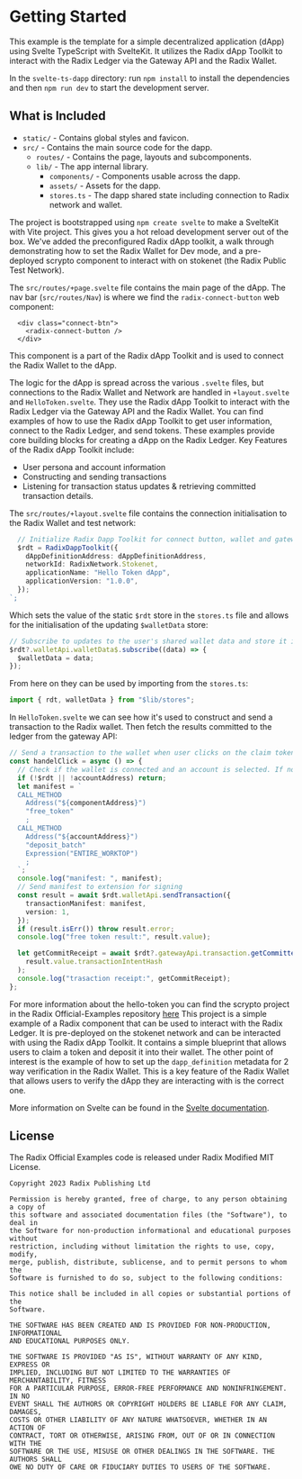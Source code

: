 # Getting Started

This example is the template for a simple decentralized application (dApp) using
Svelte TypeScript with SvelteKit. It utilizes the Radix dApp Toolkit to interact
with the Radix Ledger via the Gateway API and the Radix Wallet.

In the `svelte-ts-dapp` directory: run `npm install` to install the dependencies
and then `npm run dev` to start the development server.

## What is Included

- `static/` - Contains global styles and favicon.
- `src/` - Contains the main source code for the dapp.
  - `routes/` - Contains the page, layouts and subcomponents.
  - `lib/` - The app internal library.
    - `components/` - Components usable across the dapp.
    - `assets/` - Assets for the dapp.
    - `stores.ts` - The dapp shared state including connection to Radix network
      and wallet.

The project is bootstrapped using `npm create svelte` to make a SvelteKit with
Vite project. This gives you a hot reload development server out of the box.
We've added the preconfigured Radix dApp toolkit, a walk through demonstrating
how to set the Radix Wallet for Dev mode, and a pre-deployed scrypto component
to interact with on stokenet (the Radix Public Test Network).

The `src/routes/+page.svelte` file contains the main page of the dApp. The nav
bar (`src/routes/Nav`) is where we find the `radix-connect-button` web
component:

```svelte
  <div class="connect-btn">
    <radix-connect-button />
  </div>
```

This component is a part of the Radix dApp Toolkit and is used to connect the
Radix Wallet to the dApp.

The logic for the dApp is spread across the various `.svelte` files, but
connections to the Radix Wallet and Network are handled in `+layout.svelte` and
`HelloToken.svelte`. They use the Radix dApp Toolkit to interact with the Radix
Ledger via the Gateway API and the Radix Wallet. You can find examples of how to
use the Radix dApp Toolkit to get user information, connect to the Radix Ledger,
and send tokens. These examples provide core building blocks for creating a dApp
on the Radix Ledger. Key Features of the Radix dApp Toolkit include:

- User persona and account information
- Constructing and sending transactions
- Listening for transaction status updates & retrieving committed transaction
  details.

The `src/routes/+layout.svelte` file contains the connection initialisation to
the Radix Wallet and test network:

```typescript
  // Initialize Radix Dapp Toolkit for connect button, wallet and gateway api usage
  $rdt = RadixDappToolkit({
    dAppDefinitionAddress: dAppDefinitionAddress,
    networkId: RadixNetwork.Stokenet,
    applicationName: "Hello Token dApp",
    applicationVersion: "1.0.0",
  });
`;
```

Which sets the value of the static `$rdt` store in the `stores.ts` file and
allows for the initialisation of the updating `$walletData` store:

```typescript
// Subscribe to updates to the user's shared wallet data and store it in the walletData store
$rdt?.walletApi.walletData$.subscribe((data) => {
  $walletData = data;
});
```

From here on they can be used by importing from the `stores.ts`:

```typescript
import { rdt, walletData } from "$lib/stores";
```

In `HelloToken.svelte` we can see how it's used to construct and send a
transaction to the Radix wallet. Then fetch the results committed to the ledger
from the gateway API:

```typescript
// Send a transaction to the wallet when user clicks on the claim token button
const handelClick = async () => {
  // Check if the wallet is connected and an account is selected. If not, do nothing
  if (!$rdt || !accountAddress) return;
  let manifest = `
  CALL_METHOD
    Address("${componentAddress}")
    "free_token"
    ;
  CALL_METHOD
    Address("${accountAddress}")
    "deposit_batch"
    Expression("ENTIRE_WORKTOP")
    ;
  `;
  console.log("manifest: ", manifest);
  // Send manifest to extension for signing
  const result = await $rdt.walletApi.sendTransaction({
    transactionManifest: manifest,
    version: 1,
  });
  if (result.isErr()) throw result.error;
  console.log("free token result:", result.value);

  let getCommitReceipt = await $rdt?.gatewayApi.transaction.getCommittedDetails(
    result.value.transactionIntentHash
  );
  console.log("trasaction receipt:", getCommitReceipt);
};
```

For more information about the hello-token you can find the scrypto project in
the Radix Official-Examples repository
[here](https://github.com/radixdlt/official-examples/tree/main/getting-started/hello-token)
This project is a simple example of a Radix component that can be used to
interact with the Radix Ledger. It is pre-deployed on the stokenet network and
can be interacted with using the Radix dApp Toolkit. It contains a simple
blueprint that allows users to claim a token and deposit it into their wallet.
The other point of interest is the example of how to set up the
`dapp_definition` metadata for 2 way verification in the Radix Wallet. This is a
key feature of the Radix Wallet that allows users to verify the dApp they are
interacting with is the correct one.

More information on Svelte can be found in the
[Svelte documentation](https://svelte.dev/docs).

## License

The Radix Official Examples code is released under Radix Modified MIT License.

    Copyright 2023 Radix Publishing Ltd

    Permission is hereby granted, free of charge, to any person obtaining a copy of
    this software and associated documentation files (the "Software"), to deal in
    the Software for non-production informational and educational purposes without
    restriction, including without limitation the rights to use, copy, modify,
    merge, publish, distribute, sublicense, and to permit persons to whom the
    Software is furnished to do so, subject to the following conditions:

    This notice shall be included in all copies or substantial portions of the
    Software.

    THE SOFTWARE HAS BEEN CREATED AND IS PROVIDED FOR NON-PRODUCTION, INFORMATIONAL
    AND EDUCATIONAL PURPOSES ONLY.

    THE SOFTWARE IS PROVIDED "AS IS", WITHOUT WARRANTY OF ANY KIND, EXPRESS OR
    IMPLIED, INCLUDING BUT NOT LIMITED TO THE WARRANTIES OF MERCHANTABILITY, FITNESS
    FOR A PARTICULAR PURPOSE, ERROR-FREE PERFORMANCE AND NONINFRINGEMENT. IN NO
    EVENT SHALL THE AUTHORS OR COPYRIGHT HOLDERS BE LIABLE FOR ANY CLAIM, DAMAGES,
    COSTS OR OTHER LIABILITY OF ANY NATURE WHATSOEVER, WHETHER IN AN ACTION OF
    CONTRACT, TORT OR OTHERWISE, ARISING FROM, OUT OF OR IN CONNECTION WITH THE
    SOFTWARE OR THE USE, MISUSE OR OTHER DEALINGS IN THE SOFTWARE. THE AUTHORS SHALL
    OWE NO DUTY OF CARE OR FIDUCIARY DUTIES TO USERS OF THE SOFTWARE.
